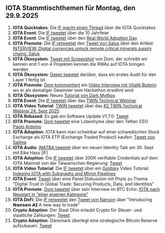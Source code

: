 ## IOTA Stammtischthemen für Montag, den 29.9.2025

1. **IOTA Quicktakes**: Die [IF macht einen Thread](https://x.com/iota/status/1970080640050618805) über die IOTA Quicktakes
2. **IOTA Event**: Die [IF tweetet](https://x.com/iota/status/1970377113892008394) über die 10 Jahrfeier
3. **IOTA Event**: Die [IF tweetet](https://x.com/iota/status/1971152706258563285) über den [Real World Adoption Day](https://luma.com/adoptiondaysingapore?tk=AxsBra)
4. **IOTA Promote**: Die [IF retweetet](https://x.com/iota/status/1970443003626987997) den [Tweet von Salus](https://x.com/salusplatform/status/1970431794949308869) über den Artikel: [INTERVIEW: Digital currencies unlock remote critical minerals supply chains: Salus](https://www.spglobal.com/commodity-insights/en/news-research/latest-news/metals/091925-interview-digital-currencies-unlock-remote-critical-minerals-supply-chains-salus)
5. **IOTA Ökosystem**: [Tweet mit Screenshot](https://x.com/whatmicha/status/1970418328826192000) von Dom, der schreibt wir kennen erst 1 von 4 Projekten kennen die RWAs auf IOTA bringen werden
6. **IOTA Ökosystem**: [Deepr tweetet](https://x.com/DeeprFinance/status/1970468412154331143) darüber, dass ein erstes Audit für den Layer 1 fertig ist.
7. **IOTA Promote**: [Dom kommentiert](https://x.com/DomSchiener/status/1970521524420436353) ein [Video Interview mit Vitalik Buterin](https://x.com/moonbaklava/status/1970557611268297202) wo er als damaliger Gewinner vom Hackathon erwähnt wird
8. **IOTA Ökosystem**: Neues [Tutorial von Dark Mythos](https://x.com/DarkMythosTCG/status/1970760115453047266)
9. **IOTA Event**: Die [IF tweetet](https://x.com/iota/status/1968329098066853927) über das [TWIN Technical Webinar](https://luma.com/jnjr4qbc)
10. **IOTA Video Tutorial**: [TWIN tweetet](https://x.com/TWINGlobalOrg/status/1971143283213525391) über das [#2 TWIN Technical Webinar,24. Sept 2025](https://youtu.be/i-KkG9NsHJg?feature=shared)
11. **IOTA Rebased**: Es gab ein Software Update V1.7.0: [Tweet](https://x.com/TokenLabsX/status/1970777601468743735)
12. **IOTA Promote**: [Dom tweetet](https://x.com/DomSchiener/status/1970866852130632105) eine Lobeshyme über den Tether CEO [Paolo Ardoino](https://x.com/paoloardoino/status/1970657524891496959)
13. **IOTA Adoption**: IOTA kann man scheinbar auf einer schwedischen Stock Exchange als IOTA ETP (Exchange Traded Product) kaufen: [Tweet von Salima](https://x.com/Salimasbegum/status/1970888674314518555)
14. **IOTA Audio**: [INATBA tweetet](https://x.com/INATBA_org/status/1970883216505438510) über ein neuen Identity Talk am 30. Sept mit Eike Hass [IF]
15. **IOTA Adoption**: Die [IF tweetet](https://x.com/iota/status/1971183853294453001) über 200K verifiable Credentials auf dem IOTA Mainnet von der Taiwanischen Regierung: [Tweet](https://x.com/thejeffhu/status/1971163126105243666)
16. **IOTA Video Tutorial**: Die [IF tweetet](https://x.com/iota/status/1970896010898502058) über ein [Goldsky](https://x.com/goldskyio) Video Tutorial: [Indexing IOTA with Subgraphs and Mirror Pipelines](https://youtu.be/OESdnAg5Xk0?list=PLMbc46iGTB_Samx211B0e5ulm420tljN2)
17. **IOTA Event**: [Tweet](https://x.com/epicweb3/status/1970854863362801795) über eine Panel Diskussion mit Phylo zu Thema "Digital Trust in Global Trade: Securing Products, Data, and Identities"
18. **IOTA Promote**: [Dom tweetet](https://x.com/DomSchiener/status/1971146112183730461) über sein Interview im BTC Echo: [IOTA nach Neustart in “einer eigenen Kategorie”](https://www.btc-echo.de/news/iota-nach-neustart-in-einer-eigenen-kategorie-216154/)
19. **IOTA DeFi**: Die [IF retweetet](https://x.com/iota/status/1971199962601095190) den [Tweet von Nanson](https://x.com/nansen_ai/status/1971119741143220573) über "Introducing 𝗡𝗮𝗻𝘀𝗲𝗻 𝗔𝗜 A new way to trade"
20. **Crypto Adoption**: Der Staat Ohio erlaubt Crypto für Steuer- und staatliche Zahlungen: [Tweet](https://x.com/coinbureau/status/1971209100307628145)
21. **Crypto Adoption**: Dänemark überlegt eine strategische Bitcoin Reserve aufzubauen: [Tweet](https://x.com/BTC_Archive/status/1971192256880103895)
